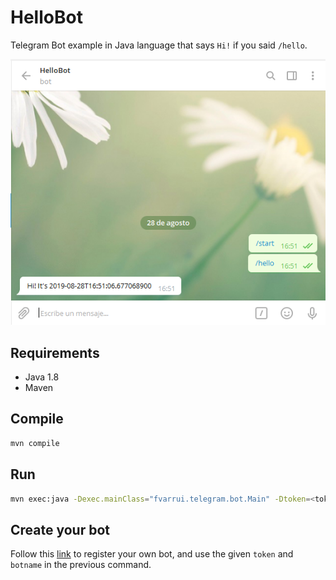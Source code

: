 # HelloBot

Telegram Bot example in Java language that says `Hi!` if you said `/hello`.

![HelloBot in action](docs/image01.png)

## Requirements

- Java 1.8
- Maven

## Compile 

```bash
mvn compile
```

## Run

```bash
mvn exec:java -Dexec.mainClass="fvarrui.telegram.bot.Main" -Dtoken=<token> -Dbotname=<botname>
```

## Create your bot 

Follow this [link](https://telegram.me/botfather) to register your own bot, and use the given `token` and `botname` in the previous command.
